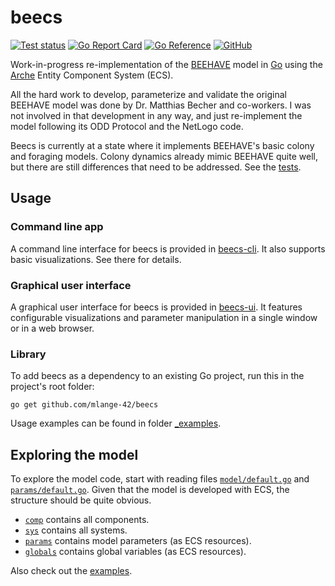 # beecs

[![Test status](https://img.shields.io/github/actions/workflow/status/mlange-42/beecs/tests.yml?branch=main&label=Tests&logo=github)](https://github.com/mlange-42/beecs/actions/workflows/tests.yml)
[![Go Report Card](https://goreportcard.com/badge/github.com/mlange-42/beecs)](https://goreportcard.com/report/github.com/mlange-42/beecs)
[![Go Reference](https://img.shields.io/badge/reference-%23007D9C?logo=go&logoColor=white&labelColor=gray)](https://pkg.go.dev/github.com/mlange-42/beecs)
[![GitHub](https://img.shields.io/badge/github-repo-blue?logo=github)](https://github.com/mlange-42/beecs)

Work-in-progress re-implementation of the [BEEHAVE](https://beehave-model.net) model
in [Go](https://go.dev) using the [Arche](https://github.com/mlange-42/arche) Entity Component System (ECS).

All the hard work to develop, parameterize and validate the original BEEHAVE model was done by Dr. Matthias Becher and co-workers.
I was not involved in that development in any way, and just re-implement the model following its ODD Protocol and the NetLogo code.

Beecs is currently at a state where it implements BEEHAVE's basic colony and foraging models.
Colony dynamics already mimic BEEHAVE quite well, but there are still differences that need to be addressed. See the [tests](https://github.com/mlange-42/beecs/tree/main/_tests).

## Usage

### Command line app

A command line interface for beecs is provided in [beecs-cli](https://github.com/mlange-42/beecs-cli).
It also supports basic visualizations. See there for details.

### Graphical user interface

A graphical user interface for beecs is provided in [beecs-ui](https://github.com/mlange-42/beecs-ui).
It features configurable visualizations and parameter manipulation in a single window or in a web browser.

### Library

To add beecs as a dependency to an existing Go project, run this in the project's root folder:

```
go get github.com/mlange-42/beecs
```

Usage examples can be found in folder [_examples](https://github.com/mlange-42/beecs/blob/main/_examples).

## Exploring the model

To explore the model code, start with reading files [`model/default.go`](https://github.com/mlange-42/beecs/blob/main/model/default.go)
and [`params/default.go`](https://github.com/mlange-42/beecs/blob/main/params/default.go).
Given that the model is developed with ECS, the structure should be quite obvious.

- [`comp`](https://github.com/mlange-42/beecs/blob/main/comp) contains all components.
- [`sys`](https://github.com/mlange-42/beecs/blob/main/sys) contains all systems.
- [`params`](https://github.com/mlange-42/beecs/blob/main/params) contains model parameters (as ECS resources).
- [`globals`](https://github.com/mlange-42/beecs/blob/main/globals) contains global variables (as ECS resources).

Also check out the [examples](https://github.com/mlange-42/beecs/blob/main/_examples).
